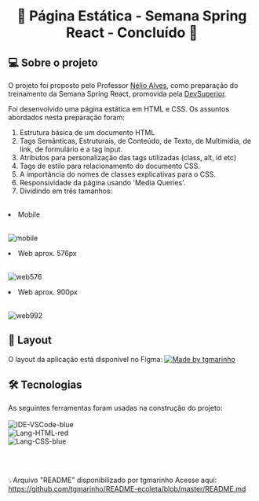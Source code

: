 
<h1 align="center"> 
	🚧  Página Estática - Semana Spring React - Concluído 🚧
</h1>


## 💻 Sobre o projeto
<p>O projeto foi proposto pelo Professor <a href="https://github.com/acenelio">Nélio Alves</a>, como preparação do treinamento da Semana Spring React, promovida pela <a href="https://devsuperior.com.br">DevSuperior</a>.

Foi desenvolvido uma página estática em HTML e CSS. Os assuntos abordados nesta preparação foram:

1. Estrutura básica de um documento HTML
2. Tags Semânticas, Estruturais, de Conteúdo, de Texto, de Multimídia, de link, de formulário e a tag input.
3. Atributos para personalização das tags utilizadas (class, alt, id etc)
4. Tags de estilo para relacionamento do documento CSS.
5. A importância do nomes de classes explicativas para o CSS.
6. Responsividade da página usando 'Media Queries'.
7. Dividindo em três tamanhos: 
<br><br>
<li>Mobile</li><br>

![mobile](https://user-images.githubusercontent.com/69654078/188762394-a7257b31-7b43-4895-b0a8-7d9bd2da031f.png)

<li>Web aprox. 576px</li><br>

![web576](https://user-images.githubusercontent.com/69654078/188762401-170d0139-2d69-4848-b7bd-d5fc7c1ef837.png)

<li>Web aprox. 900px</li><br>

![web992](https://user-images.githubusercontent.com/69654078/188762404-3a429f85-fc1d-430f-8058-71afb604dd03.png)


## 🎨 Layout

<p>O layout da aplicação está disponível no Figma:   
<a href="https://www.figma.com/file/EN1zFtk4eY3Jgmpgi9YaMG/DSMeta1">
  <img alt="Made by tgmarinho" src="https://img.shields.io/badge/Acessar%20Layout%20-Figma-%2304D361">
</a></p>


## 🛠 Tecnologias


As seguintes ferramentas foram usadas na construção do projeto: <br>
<bR>
![IDE-VSCode-blue](https://user-images.githubusercontent.com/69654078/188758823-61e4dce0-c21e-44b6-a566-f46dec92ba16.svg)<br>
![Lang-HTML-red](https://user-images.githubusercontent.com/69654078/188759060-bdc7b903-8d41-4617-b4c8-e4691bdd6a4b.svg)<br>
![Lang-CSS-blue](https://user-images.githubusercontent.com/69654078/188759069-80963eae-18c9-42aa-a394-c06bae78dc33.svg)


<br><br>


💡Arquivo "README" disponibilizado por tgmarinho Acesse aqui: https://github.com/tgmarinho/README-ecoleta/blob/master/README.md
